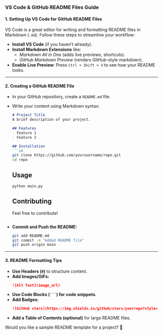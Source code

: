 ### **VS Code & GitHub README Files Guide**  

#### **1. Setting Up VS Code for GitHub README Files**
VS Code is a great editor for writing and formatting README files in Markdown (`.md`). Follow these steps to streamline your workflow:  
- **Install VS Code** (if you haven’t already).  
- **Install Markdown Extensions** like:  
  - *Markdown All in One* (adds live previews, shortcuts).  
  - *GitHub Markdown Preview* (renders GitHub-style markdown).  
- **Enable Live Preview**: Press `Ctrl + Shift + V` to see how your README looks.  

---

#### **2. Creating a GitHub README File** 
- In your GitHub repository, create a `README.md` file.  
- Write your content using Markdown syntax:
  ```markdown
  # Project Title
  A brief description of your project.
  
  ## Features
  - Feature 1
  - Feature 2
  
  ## Installation
  ```sh
  git clone https://github.com/yourusername/repo.git
  cd repo
  ```
  ## Usage
  ```sh
  python main.py
  ```
  
  ## Contributing
  Feel free to contribute!
  ```
  
- **Commit and Push the README:**
  ```sh
  git add README.md
  git commit -m "Added README file"
  git push origin main
  ```

---

#### **3. README Formatting Tips**
- **Use Headers (`#`)** to structure content.  
- **Add Images/GIFs:**  
  ```markdown
  ![Alt Text](image_url)
  ```
- **Use Code Blocks (` ``` `) for code snippets.**  
- **Add Badges:**  
  ```markdown
  ![GitHub stars](https://img.shields.io/github/stars/yourrepo?style=social)
  ```
- **Add a Table of Contents (optional)** for large README files.  

Would you like a sample README template for a project? 🚀
